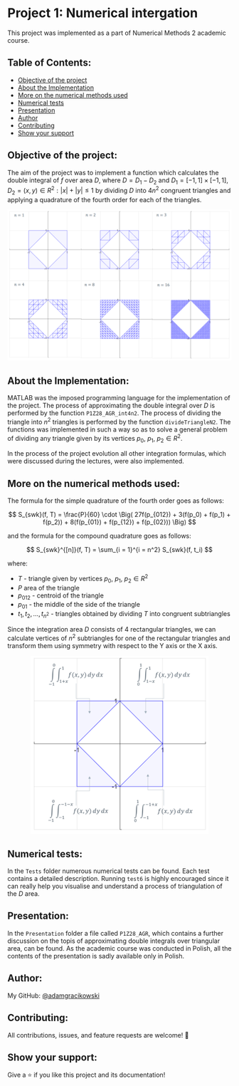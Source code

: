 # Project 1: Numerical intergation

This project was implemented as a part of Numerical Methods 2 academic course.

## Table of Contents:
- [Objective of the project](#objective-of-the-project)
- [About the Implementation](#about-the-implementation)
- [More on the numerical methods used](#more-on-the-numerical-methods-used)
- [Numerical tests](#numerical-tests)
- [Presentation](#presentation)
- [Author](#author)
- [Contributing](#contributing)
- [Show your support](#show-your-support)

## Objective of the project:

The aim of the project was to implement a function which calculates the double integral of $f$ over area $D$, where $D = D_1 - D_2$ and $D_1 = [-1, 1] \times [-1, 1]$, $D_2 = {(x, y) \in R^2: |x| + |y| \leq 1}$ by dividing $D$ into $4n^2$ congruent triangles and applying a quadrature of the fourth order for each of the triangles.

<p align="center">
<img src="https://github.com/adamgracikowski/Numerical-Methods/blob/master/Project1/Images/division.PNG" alt="division" width="600"/>
</p>

## About the Implementation:

MATLAB was the imposed programming language for the implementation of the project.
The process of approximating the double integral over $D$ is performed by the function `P1Z28_AGR_int4n2`. The process of dividing the triangle into $n^2$ triangles is performed by the function `divideTriangleN2`. The functions was implemented in such a way so as to solve a general problem of dividing any triangle given by its vertices $p_0$, $p_1$, $p_2 \in R^2$.

In the process of the project evolution all other integration formulas, which were discussed during the lectures, were also implemented. 

## More on the numerical methods used:

The formula for the simple quadrature of the fourth order goes as follows:

$$ S_{swk}(f, T) = \frac{P}{60} \cdot \Big( 27f(p_{012}) + 3(f(p_0) + f(p_1) + f(p_2)) + 8(f(p_{01}) + f(p_{12}) + f(p_{02}))  \Big) $$

and the formula for the compound quadrature goes as follows:

$$ S_{swk}^{[n]}(f, T) = \sum_{i = 1}^{i = n^2} S_{swk}(f, t_i) $$

where:
- $T$ - triangle given by vertices $p_0$, $p_1$, $p_2 \in R^2$
- $P$ area of the triangle
- $p_{012}$ - centroid of the triangle
- $p_{01}$ - the middle of the side of the triangle
- $t_1, t_2, \dots, t_{n^2}$ - triangles obtained by dividing $T$ into congruent subtriangles 

Since the integration area $D$ consists of $4$ rectangular triangles, we can calculate vertices of $n^2$ subtriangles for one of the rectangular triangles and transform them using symmetry
with respect to the Y axis or the X axis.

<p align="center">
<img src="https://github.com/adamgracikowski/Numerical-Methods/blob/master/Project1/Images/analitical.PNG" alt="analitical" width="400"/>
</p>

## Numerical tests:

In the `Tests` folder numerous numerical tests can be found. Each test contains a detailed description. Running `test6` is highly encouraged since it can really help you visualise and understand a process of triangulation of the $D$ area.

## Presentation:

In the `Presentation` folder a file called `P1Z28_AGR`, which contains a further discussion on the topis of approximating double integrals over triangular area, can be found.
As the academic course was conducted in Polish, all the contents of the presentation is sadly available only in Polish.

## Author:

My GitHub: [@adamgracikowski](https://github.com/adamgracikowski)

## Contributing:

All contributions, issues, and feature requests are welcome! 🤝

## Show your support:

Give a ⭐️ if you like this project and its documentation!
